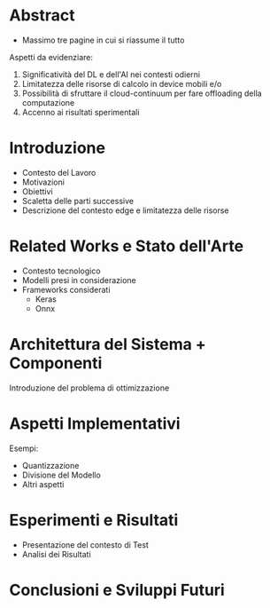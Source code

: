 
# Abstract
- Massimo tre pagine in cui si riassume il tutto

Aspetti da evidenziare:
1. Significatività del DL e dell'AI nei contesti odierni
2. Limitatezza delle risorse di calcolo in device mobili e/o
3. Possibilità di sfruttare il cloud-continuum per fare offloading della computazione
4. Accenno ai risultati sperimentali 

# Introduzione
- Contesto del Lavoro
- Motivazioni
- Obiettivi
- Scaletta delle parti successive
- Descrizione del contesto edge e limitatezza delle risorse

# Related Works e Stato dell'Arte
- Contesto tecnologico
- Modelli presi in considerazione
- Frameworks considerati
	- Keras
	- Onnx

# Architettura del Sistema + Componenti
Introduzione del problema di ottimizzazione

# Aspetti Implementativi
Esempi:
- Quantizzazione
- Divisione del Modello
- Altri aspetti

# Esperimenti e Risultati
- Presentazione del contesto di Test
- Analisi dei Risultati

# Conclusioni e Sviluppi Futuri